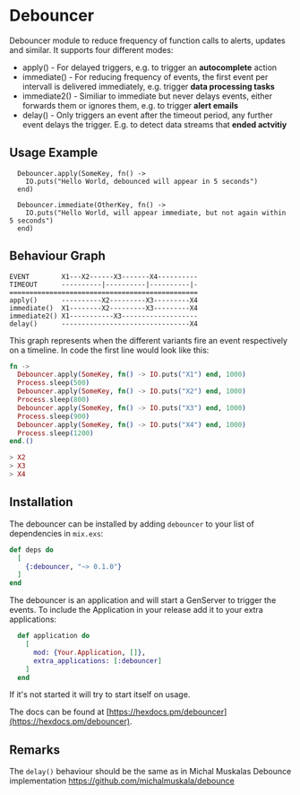 # Debouncer

Debouncer module to reduce frequency of function calls to alerts, updates and similar. It supports four different modes:

* apply()      - For delayed triggers, e.g. to trigger an __autocomplete__ action
* immediate()  - For reducing frequency of events, the first event per intervall is delivered immediately, e.g. trigger __data processing tasks__ 
* immediate2() - Similiar to immediate but never delays events, either forwards them or ignores them, e.g. to trigger __alert emails__ 
* delay()      - Only triggers an event after the timeout period, any further event delays the trigger. E.g. to detect data streams that __ended actvitiy__ 

## Usage Example

```
  Debouncer.apply(SomeKey, fn() -> 
    IO.puts("Hello World, debounced will appear in 5 seconds") 
  end)
```

```
  Debouncer.immediate(OtherKey, fn() -> 
    IO.puts("Hello World, will appear immediate, but not again within 5 seconds") 
  end)
```

## Behaviour Graph

```
EVENT        X1---X2------X3-------X4----------
TIMEOUT      ----------|----------|----------|-
===============================================
apply()      ----------X2---------X3---------X4
immediate()  X1--------X2---------X3---------X4
immediate2() X1-----------X3-------------------
delay()      --------------------------------X4
```

This graph represents when the different variants fire an event respectively on a timeline. In code the first line would look like this:

```elixir
fn ->
  Debouncer.apply(SomeKey, fn() -> IO.puts("X1") end, 1000)
  Process.sleep(500)
  Debouncer.apply(SomeKey, fn() -> IO.puts("X2") end, 1000)
  Process.sleep(800)
  Debouncer.apply(SomeKey, fn() -> IO.puts("X3") end, 1000)
  Process.sleep(900)
  Debouncer.apply(SomeKey, fn() -> IO.puts("X4") end, 1000)
  Process.sleep(1200)
end.()

> X2
> X3
> X4
```

## Installation

The debouncer can be installed by adding `debouncer` to your list of dependencies in `mix.exs`:

```elixir
def deps do
  [
    {:debouncer, "~> 0.1.0"}
  ]
end
```

The debouncer is an application and will start a GenServer to trigger the events. To include the Application in your release add it to your extra applications:

```elixir
  def application do
    [
      mod: {Your.Application, []},
      extra_applications: [:debouncer]
    ]
  end

```

If it's not started it will try to start itself on usage.

The docs can be found at [https://hexdocs.pm/debouncer](https://hexdocs.pm/debouncer).

## Remarks

The `delay()` behaviour should be the same as in Michal Muskalas Debounce implementation https://github.com/michalmuskala/debounce